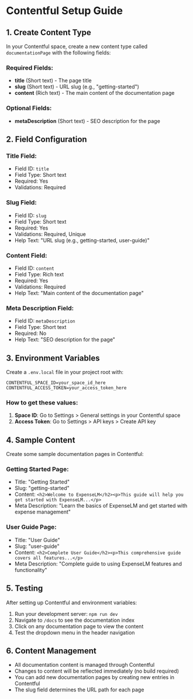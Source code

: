# Contentful Setup Guide

## 1. Create Content Type

In your Contentful space, create a new content type called `documentationPage` with the following fields:

### Required Fields:
- **title** (Short text) - The page title
- **slug** (Short text) - URL slug (e.g., "getting-started")
- **content** (Rich text) - The main content of the documentation page

### Optional Fields:
- **metaDescription** (Short text) - SEO description for the page

## 2. Field Configuration

### Title Field:
- Field ID: `title`
- Field Type: Short text
- Required: Yes
- Validations: Required

### Slug Field:
- Field ID: `slug`
- Field Type: Short text
- Required: Yes
- Validations: Required, Unique
- Help Text: "URL slug (e.g., getting-started, user-guide)"

### Content Field:
- Field ID: `content`
- Field Type: Rich text
- Required: Yes
- Validations: Required
- Help Text: "Main content of the documentation page"

### Meta Description Field:
- Field ID: `metaDescription`
- Field Type: Short text
- Required: No
- Help Text: "SEO description for the page"

## 3. Environment Variables

Create a `.env.local` file in your project root with:

```
CONTENTFUL_SPACE_ID=your_space_id_here
CONTENTFUL_ACCESS_TOKEN=your_access_token_here
```

### How to get these values:

1. **Space ID**: Go to Settings > General settings in your Contentful space
2. **Access Token**: Go to Settings > API keys > Create API key

## 4. Sample Content

Create some sample documentation pages in Contentful:

### Getting Started Page:
- Title: "Getting Started"
- Slug: "getting-started"
- Content: `<h2>Welcome to ExpenseLM</h2><p>This guide will help you get started with ExpenseLM...</p>`
- Meta Description: "Learn the basics of ExpenseLM and get started with expense management"

### User Guide Page:
- Title: "User Guide"
- Slug: "user-guide"
- Content: `<h2>Complete User Guide</h2><p>This comprehensive guide covers all features...</p>`
- Meta Description: "Complete guide to using ExpenseLM features and functionality"

## 5. Testing

After setting up Contentful and environment variables:

1. Run your development server: `npm run dev`
2. Navigate to `/docs` to see the documentation index
3. Click on any documentation page to view the content
4. Test the dropdown menu in the header navigation

## 6. Content Management

- All documentation content is managed through Contentful
- Changes to content will be reflected immediately (no build required)
- You can add new documentation pages by creating new entries in Contentful
- The slug field determines the URL path for each page
